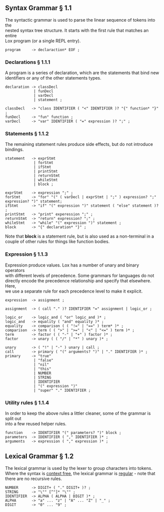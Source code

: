 ## Syntax Grammar § 1.1

The syntactic grammar is used to parse the linear sequence of tokens into the \
nested syntax tree structure. It starts with the first rule that matches an entire \
Lox program (or a single REPL entry).

````
program     -> declaraction* EOF ;
````

### Declarations § 1.1.1

A program is a series of declaration, which are the statements that bind new \
identifiers or any of the other statements types.

````
declaration -> classDecl
             | funDecl
             | varDecl
             | statement ;

classDecl   -> "class IDENTIFIER ( "<" IDENTIFIER )? "{" function* "}" ;
funDecl     -> "fun" function ;
varDecl     -> "var" IDENTIFIER ( "=" expression )? ";" ;
````

### Statements § 1.1.2

The remaining statement rules produce side effects, but do not introduce \
bindings.

````
statement   -> exprStmt
             | forStmt
             | ifStmt
             | printStmt
             | returnStmt
             | whileStmt
             | block ;

exprStmt    -> expression ";" ;
forStmt     -> "for" "(" ( varDecl | exprStmt | ";" ) expression? ";" expression? ")" statement;
ifStmt      -> "if" "(" expression ")" statement ( "else" statement )? ;
printStmt   -> "print" experession ";" ;
returnStmt  -> "return" expression? ";" ;
whileStmt   -> "while" "(" expression ")" statement ;
block       -> "{" declaration* "}" ;
````

Note that **block** is a statement rule, but is also used as a non-terminal in a \
couple of other rules for things like function bodies.

### Expression § 1.1.3

Expression produce values. Lox has a number of unary and binary operators \
with different levels of precedence. Some grammars for languages do not \
directly encode the precedence relationship and specify that elsewhere. Here, \
we use a separate rule for each precedence level to make it explicit.

````
expression  -> assignment ;

assignment  -> ( call "." )? IDENTIFIER "=" assignment | logic_or ;

logic_or    -> logic_and ( "or" logic_and )* ;
logic_and   -> equality ( "and" equality )* ;
equality    -> comparison ( ( "!=" | "==" ) term* )* ;
comparison  -> term ( ( ">" | ">=" | "<" | "<=" ) term )* ;
term        -> factor ( ( "-" | "+" ) factor )* ;
factor      -> unary ( ( "/" | "*" ) unary )* ;

unary       -> ( "!" | "-" ) unary | call ;
call        -> primary ( "(" arguments? ")" | "." IDENTIFIER )* ;
primary     -> "true" 
             | "false" 
             | "nil" 
             | "this" 
             | NUMBER 
             | STRING 
             | IDENTIFIER
             | "(" expression ")"
             | "super" "." IDENTIFIER ;
````

### Utility rules § 1.1.4

In order to keep the above rules a littler cleaner, some of the grammar is split out \
into a few reused helper rules.

````
function    -> IDENTIFIER "(" parameters? ")" block ;
parameters  -> IDENTIFIER ( "," IDENTIFIER )* ;
arguments   -> expression ( "," expression )* ;
````

## Lexical Grammar § 1.2

The lexical grammar is used by the lexer to group characters into tokens. \
Where the syntax is [context free](https://en.wikipedia.org/wiki/Context-free_grammar), the lexical grammar is [regular](https://en.wikipedia.org/wiki/Regular_grammar) - note that \
there are no recursive rules.

````
NUMBER      -> DIGIT+ ( "." DIGIT+ )? ;
STRING      -> "\"" [^"]* "\"" ;
IDENTIFIER  -> ALPHA ( ALPHA | DIGIT )* ;
ALPHA       -> "a" ... "z" | "A" ... "Z" | "_" ;
DIGIT       -> "0" ... "9" ;
````